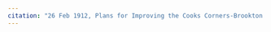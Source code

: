 ```yaml
---
citation: "26 Feb 1912, Plans for Improving the Cooks Corners-Brookton: Slaterville Springs-Caroline County Highway, Instrument number BF033282-001, Tompkins County Clerk, Ithaca NY.Sheet 1, cropped."
---
```



